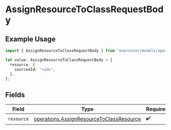 # AssignResourceToClassRequestBody

## Example Usage

```typescript
import { AssignResourceToClassRequestBody } from "oneroster/models/operations";

let value: AssignResourceToClassRequestBody = {
  resource: {
    sourcedId: "<id>",
  },
};
```

## Fields

| Field                                                                                                | Type                                                                                                 | Required                                                                                             | Description                                                                                          |
| ---------------------------------------------------------------------------------------------------- | ---------------------------------------------------------------------------------------------------- | ---------------------------------------------------------------------------------------------------- | ---------------------------------------------------------------------------------------------------- |
| `resource`                                                                                           | [operations.AssignResourceToClassResource](../../models/operations/assignresourcetoclassresource.md) | :heavy_check_mark:                                                                                   | N/A                                                                                                  |